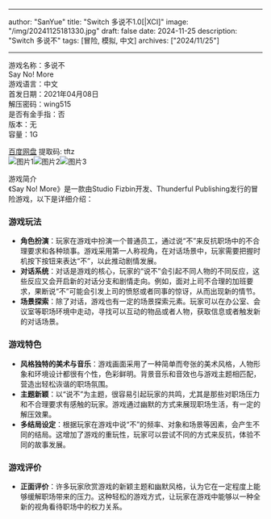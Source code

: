 
---
author: "SanYue"
title: "Switch 多说不1.0[|XCI]"
image: "/img/20241125181330.jpg"
draft: false
date: 2024-11-25
description: "Switch 多说不"
tags: [冒险, 模拟, 中文]
archives: ["2024/11/25"]

---

游戏名称：多说不   
Say No! More    
游戏语言：中文  
首发日期：2021年04月08日  
解压密码：wing515  
是否有金手指：否  
版本：无   
容量：1G

[百度网盘](https://pan.baidu.com/s/1YRRDM58pj6rcrhhrfal2Fg) 提取码: tftz  
![图片1](/img/c78659.jpg)![图片2](/img/150655.jpg)![图片3](/img/36a59c.jpg)  

游戏简介  
《Say No! More》是一款由Studio Fizbin开发、Thunderful Publishing发行的冒险游戏，以下是详细介绍：

### 游戏玩法
- **角色扮演**：玩家在游戏中扮演一个普通员工，通过说“不”来反抗职场中的不合理要求和各种琐事。游戏采用第一人称视角，在对话场景中，玩家需要把握时机按下按钮来表达“不”，以此推动剧情发展。
- **对话系统**：对话是游戏的核心，玩家的“说不”会引起不同人物的不同反应，这些反应又会开启新的对话分支和剧情走向。例如，面对上司不合理的加班要求，果断说“不”可能会引发上司的愤怒或者同事的惊讶，从而出现新的情节。
- **场景探索**：除了对话，游戏也有一定的场景探索元素。玩家可以在办公室、会议室等职场环境中走动，寻找可以互动的物品或者人物，获取信息或者触发新的对话场景。

### 游戏特色
- **风格独特的美术与音乐**：游戏画面采用了一种简单而夸张的美术风格，人物形象和环境设计都很有个性，色彩鲜明。背景音乐和音效也与游戏主题相匹配，营造出轻松诙谐的职场氛围。
- **主题新颖**：以“说不”为主题，很容易引起玩家的共鸣，尤其是那些对职场压力和不合理要求有感触的玩家。游戏通过幽默的方式来展现职场生活，有一定的解压效果。
- **多结局设定**：根据玩家在游戏中说“不”的频率、对象和场景等因素，会产生不同的结局。这增加了游戏的重玩性，玩家可以尝试不同的方式来反抗，体验不同的故事发展。

### 游戏评价
- **正面评价**：许多玩家欣赏游戏的新颖主题和幽默风格，认为它在一定程度上能够缓解职场带来的压力。这种轻松的游戏方式，让玩家在游戏中能够以一种全新的视角看待职场中的权力关系。

